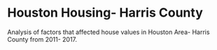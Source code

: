 # Houston Housing- Harris County

Analysis of factors that affected house values in Houston Area- Harris County from 2011- 2017.



